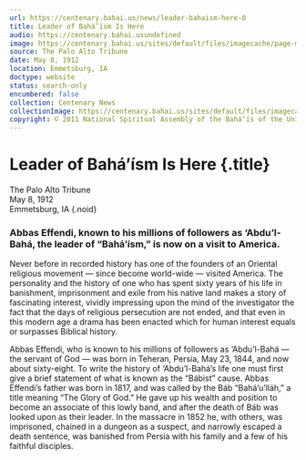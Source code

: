 ```yaml
---
url: https://centenary.bahai.us/news/leader-bahaism-here-0
title: Leader of Bahá’ísm Is Here
audio: https://centenary.bahai.usundefined
image: https://centenary.bahai.us/sites/default/files/imagecache/page-main-image/images/press_clippings/05-08-1912%2CPalo%20Alto%20Tribune%20%28Emmetsburg%20Iowa%29%2CLeader%20of%20Bahaism%20Is%20Here.png
source: The Palo Alto Tribune
date: May 8, 1912
location: Emmetsburg, IA
doctype: website
status: search-only
encumbered: false
collection: Centenary News
collectionImage: https://centenary.bahai.us/sites/default/files/imagecache/theme-image/main_image/abdulbaha-overview-small_0.jpg
copyright: © 2011 National Spiritual Assembly of the Bahá’ís of the United States
---
```



# Leader of Bahá’ísm Is Here {.title}

The Palo Alto Tribune  
May 8, 1912  
Emmetsburg, IA
{.noid}  



### Abbas Effendi, known to his millions of followers as ‘Abdu’l-Bahá, the leader of “Bahá’ísm,” is now on a visit to America.

Never before in recorded history has one of the founders of an Oriental religious movement — since become world-wide — visited America. The personality and the history of one who has spent sixty years of his life in banishment, imprisonment and exile from his native land makes a story of fascinating interest, vividly impressing upon the mind of the investigator the fact that the days of religious persecution are not ended, and that even in this modern age a drama has been enacted which for human interest equals or surpasses Biblical history.

Abbas Effendi, who is known to his millions of followers as ‘Abdu’l-Bahá — the servant of God — was born in Teheran, Persia, May 23, 1844, and now about sixty-eight. To write the history of ‘Abdu’l-Bahá’s life one must first give a brief statement of what is known as the “Bábist” cause. Abbas Effendi’s father was born in 1817, and was called by the Báb “Bahá’u’lláh,” a title meaning “The Glory of God.” He gave up his wealth and position to become an associate of this lowly band, and after the death of Báb was looked upon as their leader. In the massacre in 1852 he, with others, was imprisoned, chained in a dungeon as a suspect, and narrowly escaped a death sentence, was banished from Persia with his family and a few of his faithful disciples.